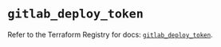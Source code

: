 # `gitlab_deploy_token`

Refer to the Terraform Registry for docs: [`gitlab_deploy_token`](https://registry.terraform.io/providers/gitlabhq/gitlab/17.10.0/docs/resources/deploy_token).
